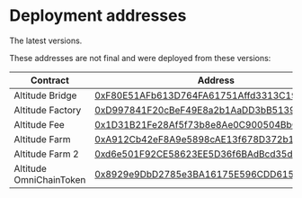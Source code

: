 # Deployment addresses

The latest versions.

These addresses are not final and were deployed from these versions:


| Contract                           | Address                                      | Source Code                                                                                                                   |
| ---------------------------------- | -------------------------------------------- | ----------------------------------------------------------------------------------------------------------------------------- |
| Altitude Bridge                    | [0xF80E51AFb613D764FA61751Affd3313C190A86BB](https://arbiscan.io/address/0xF80E51AFb613D764FA61751Affd3313C190A86BB#code)   | https://github.com/AltitudeDeFi/contracts/blob/main/master/Altitude_Bridge                                                    |
| Altitude Factory                   | [0xD997841F20cBeF49E8a2b1AaDD3bB513914aB22D](https://arbiscan.io/address/0xD997841F20cBeF49E8a2b1AaDD3bB513914aB22D#code)   | https://github.com/AltitudeDeFi/contracts/blob/main/master/Altitude_Factory                                                   |
| Altitude Fee                       | [0x1D31B21Fe28Af5f73b8e8Ae0C900504BbC7D151c](https://arbiscan.io/address/0x1D31B21Fe28Af5f73b8e8Ae0C900504BbC7D151c#code)   | https://github.com/AltitudeDeFi/contracts/blob/main/master/Altitude_Fee                                                       |
| Altitude Farm                      | [0xA912Cb42eF8A9e5898cAE13f678D372b1a18db82](https://arbiscan.io/address/0xA912Cb42eF8A9e5898cAE13f678D372b1a18db82#code)   | https://github.com/AltitudeDeFi/contracts/blob/main/master/Altitude_Farm                                                      |
| Altitude Farm 2                    | [0xd6e501F92CE58623EE5D36f6BAdBcd35d87Ea522](https://arbiscan.io/address/0xd6e501F92CE58623EE5D36f6BAdBcd35d87Ea522#code)   | https://github.com/AltitudeDeFi/contracts/blob/main/master/Altitude_Farm                                                      |
| Altitude OmniChainToken            | [0x8929e9DbD2785e3BA16175E596CDD61520feE0D1](https://arbiscan.io/address/0x8929e9DbD2785e3BA16175E596CDD61520feE0D1#code)   | https://github.com/AltitudeDeFi/contracts/blob/main/master/Altitude_OmniChainToken                                            |

